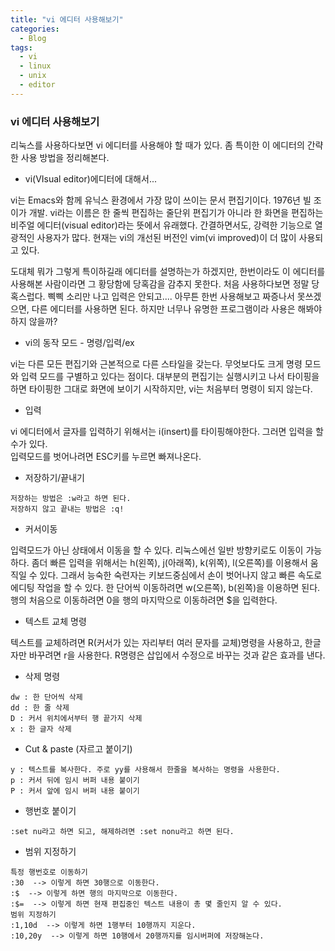 ```yaml
---
title: "vi 에디터 사용해보기"
categories:
  - Blog
tags:
  - vi
  - linux
  - unix
  - editor
---
```


### vi 에디터 사용해보기

리눅스를 사용하다보면 vi 에디터를 사용해야 할 때가 있다.
좀 특이한 이 에디터의 간략한 사용 방법을 정리해본다.

* vi(VIsual editor)에디터에 대해서...

vi는 Emacs와 함께 유닉스 환경에서 가장 많이 쓰이는 문서 편집기이다. 1976년 빌 조이가 개발. vi라는 이름은 한 줄씩 편집하는 줄단위 편집기가 아니라 한 화면을 편집하는 비주얼 에디터(visual editor)라는 뜻에서 유래했다. 간결하면서도, 강력한 기능으로 열광적인 사용자가 많다. 현재는 vi의 개선된 버전인 vim(vi improved)이 더 많이 사용되고 있다.

도대체 뭐가 그렇게 특이하길래 에디터를 설명하는가 하겠지만, 한번이라도 이 에디터를 
사용해본 사람이라면 그 황당함에 당혹감을 감추지 못한다.
처음 사용하다보면 정말 당혹스럽다. 삑삑 소리만 나고 입력은 안되고....
아무튼 한번 사용해보고 짜증나서 못쓰겠으면, 다른 에디터를 사용하면 된다. 
하지만 너무나 유명한 프로그램이라 사용은 해봐야 하지 않을까?

* vi의 동작 모드 - 명령/입력/ex

vi는 다른 모든 편집기와 근본적으로 다른 스타일을 갖는다. 
무엇보다도 크게 명령 모드와 입력 모드를 구별하고 있다는 점이다. 
대부분의 편집기는 실행시키고 나서 타이핑을 하면 타이핑한 그대로 화면에 보이기 시작하지만,
vi는 처음부터 명령이 되지 않는다.  

* 입력

vi 에디터에서 글자를 입력하기 위해서는 i(insert)를 타이핑해야한다.
그러면 입력을 할 수가 있다.  
입력모드를 벗어나려면 ESC키를 누르면 빠져나온다. 

* 저장하기/끝내기
```
저장하는 방법은 :w라고 하면 된다. 
저장하지 않고 끝내는 방법은 :q!
```

* 커서이동

입력모드가 아닌 상태에서 이동을 할 수 있다. 리눅스에선 일반 방향키로도 이동이 가능하다. 
좀더 빠른 입력을 위해서는 h(왼쪽), j(아래쪽), k(위쪽), l(오른쪽)를 이용해서 움직일 수 있다. 
그래서 능숙한 숙련자는 키보드중심에서 손이 벗어나지 않고 빠른 속도로 에디팅 작업을 할 수 있다.
한 단어씩 이동하려면 w(오른쪽), b(왼쪽)을 이용하면 된다.
행의 처음으로 이동하려면 0을 행의 마지막으로 이동하려면 $을 입력한다.

* 텍스트 교체 명령

텍스트를 교체하려면 R(커서가 있는 자리부터 여러 문자를 교체)명령을 사용하고, 한글자만 바꾸려면 r을 사용한다.
R명령은 삽입에서 수정으로 바꾸는 것과 같은 효과를 낸다. 

* 삭제 명령
```
dw : 한 단어씩 삭제
dd : 한 줄 삭제
D : 커서 위치에서부터 행 끝가지 삭제
x : 한 글자 삭제
```

* Cut & paste (자르고 붙이기)
```
y : 텍스트를 복사한다. 주로 yy를 사용해서 한줄을 복사하는 명령을 사용한다. 
p : 커서 뒤에 임시 버퍼 내용 붙이기
P : 커서 앞에 임시 버퍼 내용 붙이기
```

* 행번호 붙이기
```
:set nu라고 하면 되고, 해제하려면 :set nonu라고 하면 된다. 
```

* 범위 지정하기
```
특정 행번호로 이동하기 
:30  --> 이렇게 하면 30행으로 이동한다. 
:$  --> 이렇게 하면 행의 마지막으로 이동한다. 
:$=  --> 이렇게 하면 현재 편집중인 텍스트 내용이 총 몇 줄인지 알 수 있다. 
범위 지정하기
:1,10d  --> 이렇게 하면 1행부터 10행까지 지운다. 
:10,20y  --> 이렇게 하면 10행에서 20행까지를 임시버퍼에 저장해논다.  
```
